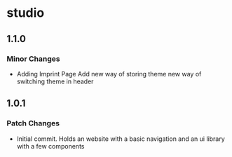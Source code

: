 # studio

## 1.1.0

### Minor Changes

- Adding Imprint Page
  Add new way of storing theme
  new way of switching theme in header

## 1.0.1

### Patch Changes

- Initial commit. Holds an website with a basic navigation and an ui library with a few components

